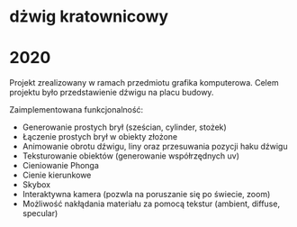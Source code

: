 # dżwig kratownicowy
# 2020

Projekt zrealizowany w ramach przedmiotu grafika komputerowa.
Celem projektu było przedstawienie dźwigu na placu budowy.

Zaimplementowana funkcjonalność:
*  Generowanie prostych brył (sześcian, cylinder, stożek)
*  Łączenie prostych brył w obiekty złożone
*  Animowanie obrotu dźwigu, liny oraz przesuwania pozycji haku dźwigu
*  Teksturowanie obiektów (generowanie współrzędnych uv)
*  Cieniowanie Phonga
*  Cienie kierunkowe
*  Skybox
*  Interaktywna kamera (pozwla na poruszanie się po świecie, zoom)
*  Możliwość nakłądania materiału za pomocą tekstur (ambient, diffuse, specular)

